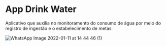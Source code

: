 # App Drink Water

 Aplicativo que auxilia no monitoramento do consumo de água por meio do registro de ingestão e o estabelecimento de metas
 
![WhatsApp Image 2022-01-11 at 14 44 46 (1)](https://user-images.githubusercontent.com/97543142/149000845-d769b1b4-ed6e-464b-9d57-8df7feb51dc2.jpeg)
